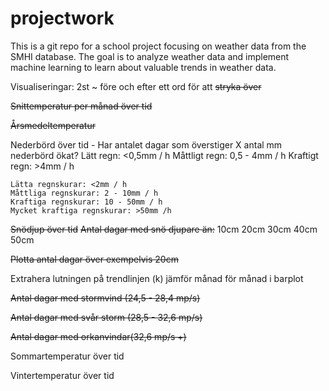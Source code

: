 # projectwork

This is a git repo for a school project focusing on weather data from the SMHI database. The goal is to analyze weather data and implement machine learning to learn about valuable trends in weather data. 


Visualiseringar: 2st ~ före och efter ett ord för att ~~stryka över~~

~~Snittemperatur per månad över tid~~

~~Årsmedeltemperatur~~

Nederbörd över tid
    - Har antalet dagar som överstiger X antal mm nederbörd ökat?
    Lätt regn: <0,5mm / h
    Måttligt regn: 0,5 - 4mm / h
    Kraftigt regn: >4mm / h 

    Lätta regnskurar: <2mm / h
    Måttliga regnskurar: 2 - 10mm / h
    Kraftiga regnskurar: 10 - 50mm / h
    Mycket kraftiga regnskurar: >50mm /h
    
~~Snödjup över tid~~
~~Antal dagar med snö djupare än:~~
    10cm
    20cm
    30cm 
    40cm
    50cm
    
~~Plotta antal dagar över exempelvis 20cm~~

Extrahera lutningen på trendlinjen (k)
jämför månad för månad i barplot

~~Antal dagar med stormvind (24,5 - 28,4 mp/s)~~

~~Antal dagar med svår storm (28,5 - 32,6 mp/s)~~

~~Antal dagar med orkanvindar(32,6 mp/s +)~~

Sommartemperatur över tid

Vintertemperatur över tid
